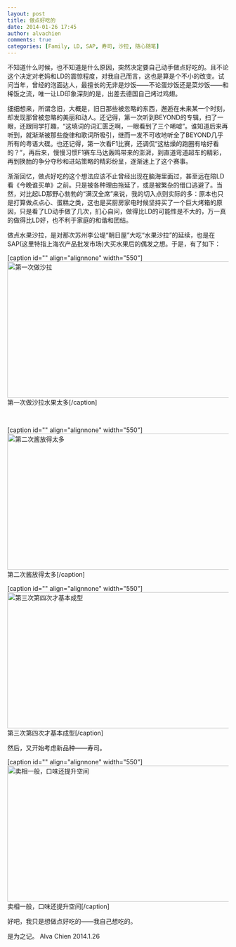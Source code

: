 ```yaml
---
layout: post
title: 做点好吃的
date: 2014-01-26 17:45
author: alvachien
comments: true
categories: [Family, LD, SAP, 寿司, 沙拉, 随心随笔]
---
```

不知道什么时候，也不知道是什么原因，突然决定要自己动手做点好吃的。且不论这个决定对老妈和LD的震惊程度，对我自己而言，这也是算是个不小的改变。试问当年，曾经的泡面达人，最擅长的无非是炒饭——不论蛋炒饭还是菜炒饭——和稀饭之流，唯一让LD印象深刻的是，出差去德国自己烤过鸡翅。

细细想来，所谓念旧，大概是，旧日那些被忽略的东西，邂逅在未来某一个时刻，却发现那曾被忽略的美丽和动人。还记得，第一次听到BEYOND的专辑，扫了一眼，还跟同学打趣，“这填词的词汇匮乏啊，一眼看到了三个唏嘘”。谁知道后来再听到，就渐渐被那些旋律和歌词所吸引，继而一发不可收地听全了BEYOND几乎所有的粤语大碟。也还记得，第一次看F1比赛，还调侃“这枯燥的跑圈有啥好看的？”，再后来，慢慢习惯F1赛车马达轰鸣带来的澎湃，到直道弯道超车的精彩，再到换胎的争分夺秒和进站策略的精彩纷呈，逐渐迷上了这个赛事。

渐渐回忆，做点好吃的这个想法应该不止曾经出现在脑海里面过，甚至远在陪LD看《今晚谁买单》之前。只是被各种理由拖延了，或是被繁杂的借口逃避了。当然，对比起LD那野心勃勃的“满汉全席”来说，我的切入点则实际的多：原本也只是打算做点点心、蛋糕之类，这也是买厨房家电时候坚持买了一个巨大烤箱的原因，只是看了LD动手做了几次，扪心自问，做得比LD的可能性是不大的，万一真的做得比LD好，也不利于家庭的和谐和团结。

做点水果沙拉，是对那次苏州李公堤“朝日屋”大吃“水果沙拉”的延续，也是在SAP(这里特指上海农产品批发市场)大买水果后的偶发之想。于是，有了如下：

[caption id="" align="alignnone" width="550"]<img alt="第一次做沙拉" src="http://c.hiphotos.bdimg.com/album/s%3D550%3Bq%3D90%3Bc%3Dxiangce%2C100%2C100/sign=c0bd3a5c0ed79123e4e094719d0f28bf/64380cd7912397ddab79f2505b82b2b7d0a28765.jpg?referer=f7c7f035f1deb48fa27e94eee13b&amp;x=.jpg" width="550" height="310" /> 第一次做沙拉水果太多[/caption]

&nbsp;

[caption id="" align="alignnone" width="550"]<img alt="第二次酱放得太多" src="http://h.hiphotos.bdimg.com/album/s%3D550%3Bq%3D90%3Bc%3Dxiangce%2C100%2C100/sign=f5700e6bdbf9d72a13641018e4115909/500fd9f9d72a6059ca118b4e2a34349b033bba65.jpg?referer=99351452aeaf2edd8de67cd9063b&amp;x=.jpg" width="550" height="310" /> 第二次酱放得太多[/caption]

[caption id="" align="alignnone" width="550"]<img alt="第三次第四次才基本成型" src="http://h.hiphotos.bdimg.com/album/s%3D550%3Bq%3D90%3Bc%3Dxiangce%2C100%2C100/sign=aedef2505b82b2b7a39f39c10196bad2/ac345982b2b7d0a2036e6ec9c9ef76094b369a3a.jpg?referer=9b74af7b38292df5ced49825e6d8&amp;x=.jpg" width="550" height="310" /> 第三次第四次才基本成型[/caption]

然后，又开始考虑新品种——寿司。

[caption id="" align="alignnone" width="550"]<img alt="卖相一般，口味还提升空间" src="http://d.hiphotos.bdimg.com/album/s%3D550%3Bq%3D90%3Bc%3Dxiangce%2C100%2C100/sign=802b53578544ebf86971643ae9c2a617/0d338744ebf81a4cba44869dd52a6059252da674.jpg?referer=3be9539033adcbef58234b36022a&amp;x=.jpg" width="550" height="310" /> 卖相一般，口味还提升空间[/caption]

好吧，我只是想做点好吃的——我自己想吃的。

是为之记。
Alva Chien
2014.1.26
